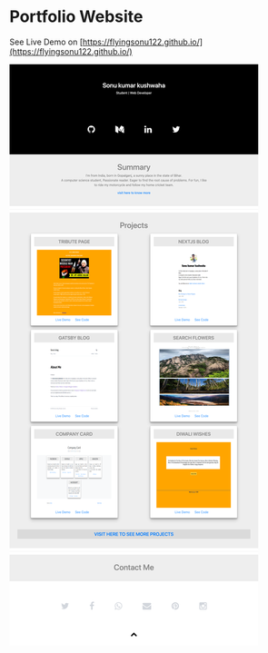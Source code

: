 # Portfolio Website

See Live Demo on [https://flyingsonu122.github.io/](https://flyingsonu122.github.io/)

![Portfolio Screenshot](./images/screenshot.png "Portfolio Screenshot")
